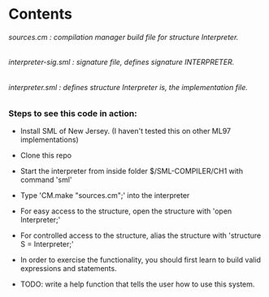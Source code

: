 # Contents

###### _sources.cm_ : compilation manager build file for structure _Interpreter_.

###### interpreter-sig.sml : signature file, defines signature _INTERPRETER_.

###### interpreter.sml : defines structure _Interpreter_ is, the implementation file.

### Steps to see this code in action:

* Install SML of New Jersey. (I haven't tested this on other ML97 implementations)

* Clone this repo

* Start the interpreter from inside folder $/SML-COMPILER/CH1 with command 'sml'

* Type 'CM.make "sources.cm";' into the interpreter

* For easy access to the structure, open the structure with 'open Interpreter;'

* For controlled access to the structure, alias the structure with 'structure S = Interpreter;'

* In order to exercise the functionality, you should first learn to build valid expressions
  and statements.

* TODO: write a help function that tells the user how to use this system.
